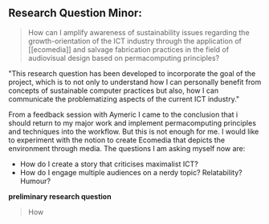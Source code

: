 ## Research Question Minor:
>How can I amplify awareness of sustainability issues regarding the growth-orientation of the ICT industry through the application of [[ecomedia]] and salvage fabrication practices in the field of audiovisual design based on permacomputing principles?

"This research question has been developed to incorporate the goal of the project, which is to not only to understand how I can personally benefit from concepts of sustainable computer practices but also, how I can communicate the problematizing aspects of the current ICT industry."

From a feedback session with Aymeric I came to the conclusion that i should return to my major work and implement permacomputing principles and techniques into the workflow. But this is not enough for me. I would like to experiment with the notion to create Ecomedia that depicts the environment through media. The questions I am asking myself now are:
- How do I create a story that criticises maximalist ICT?
- How do I engage multiple audiences on a nerdy topic? Relatability? Humour? 

**preliminary research question**
>How 
